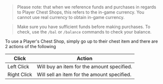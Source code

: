 > Please note: that when we reference funds and purchases in regards to Player Chest Shops, this refers to the in-game currency. You cannot use real currency to obtain in-game currency.

> Make sure you have sufficient funds before making purchases. To check, use the `/bal` or `/balance` commands to check your balance.

To use a Player's Chest Shop, simply go up to their chest item and there are 2 actions of the following

| Click       | Action                                      |
|-------------|---------------------------------------------|
| Left Click  | Will buy an item for the amount specified.  |
| Right Click | Will sell an item for the amount specified. |